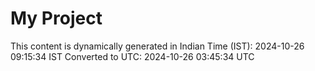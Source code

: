 # My Project

This content is dynamically generated in Indian Time (IST): 2024-10-26 09:15:34 IST
Converted to UTC: 2024-10-26 03:45:34 UTC
